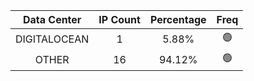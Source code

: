 | Data Center | IP Count | Percentage | Freq |
|:------------:|:--------:|:-----------:|:-----:|
| DIGITALOCEAN | 1 | 5.88% | 🟢 |
| OTHER | 16 | 94.12% | 🟢 |